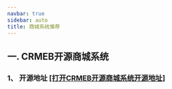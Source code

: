 ```yaml
---
navbar: true
sidebar: auto
title: 商城系统推荐
---
```


## 一. CRMEB开源商城系统
### 1、 开源地址 <a href="https://gitee.com/ZhongBangKeJi/CRMEB" title="打开CRMEB开源商城系统" target="_blank">[打开CRMEB开源商城系统开源地址]</a>